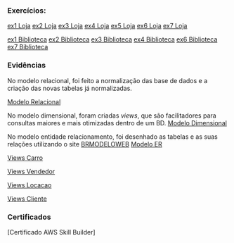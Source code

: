 ### Exercícios:

[ex1 Loja](exercícios/1exercicio_loja.sql)
[ex2 Loja](exercícios/2exercicio_loja.sql)
[ex3 Loja](exercícios/3exercicio_loja.sql)
[ex4 Loja](exercícios/4exercicio_loja.sql)
[ex5 Loja](exercícios/5exercicio_loja.sql)
[ex6 Loja](exercícios/6exercicio_loja.sql)
[ex7 Loja](exercícios/7exercicio_loja.sql)

[ex1 Biblioteca](exercícios/exercicio1_biblioteca.sql)
[ex2 Biblioteca](exercícios/exercicio2_biblioteca.sql)
[ex3 Biblioteca](exercícios/3exercicio_biblioteca.sql)
[ex4 Biblioteca](exercícios/4exercicio_biblioteca.sql)
[ex6 Biblioteca](exercícios/6exercicio_biblioteca.sql)
[ex7 Biblioteca](exercícios/7exercicio_biblioteca.sql)

### **Evidências**

No modelo relacional, foi feito a normalização das base de dados e a criação das novas tabelas já normalizadas.

[Modelo Relacional](desafio/desafio_sprint2_jonas.sql)

No modelo dimensional, foram criadas *views*, que são facilitadores para consultas maiores e mais otimizadas dentro de um BD.
[Modelo Dimensional](desafio/modelo_dimensional.sql)

No modelo entidade relacionamento, foi desenhado as tabelas e as suas relações utilizando o site [BRMODELOWEB](https://brmodeloweb.com)
[Modelo ER](desafio/modeloER_SPRINT2.png)

[Views Carro](evidências/evidencias_viewscarro.png)

[Views Vendedor](evidências/evidencias_viewsVendedor.png)

[Views Locacao](evidências/evidencias_viewsLocacao.png)

[Views Cliente](evidências/evidencia_views.png)

### Certificados

[Certificado AWS Skill Builder]